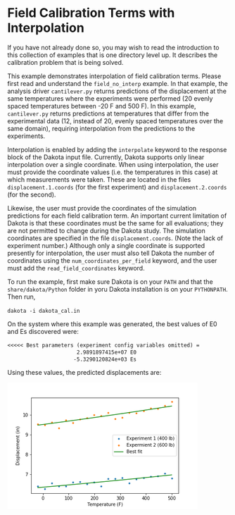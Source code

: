 # Field Calibration Terms with Interpolation

If you have not already done so, you may wish to read the introduction to this collection of examples that is one directory level up. It describes the calibration problem that is being solved.

This example demonstrates interpolation of field calibration terms. Please first read and understand the `field_no_interp` example. In that example, the analysis driver `cantilever.py` returns predictions of the displacement at the same temperatures where the experiments were performed (20 evenly spaced temperatures between -20 F and 500 F).  In this example, `cantilever.py` returns predictions at temperatures that differ from the experimental data (12, instead of 20, evenly spaced temperatures over the same domain), requiring interpolation from the predictions to the experiments.

Interpolation is enabled by adding the `interpolate` keyword to the response block of the Dakota input file. Currently, Dakota supports only linear interpolation over a single coordinate. When using interpolation, the user must provide the coordinate values (i.e. the temperatures in this case) at which measurements were taken. These are located in the files `displacement.1.coords` (for the first experiment) and `displacement.2.coords` (for the second). 

Likewise, the user must provide the coordinates of the simulation predictions for each field calibration term. An important current limitation of Dakota is that these coordinates must be the same for all evaluations; they are not permitted to change during the Dakota study. The simulation coordinates are specified in the file `displacement.coords`. (Note the lack of experiment number.) Although only a single coordinate is supported presently for interpolation, the user must also tell Dakota the number of coordinates using the `num_coordinates_per_field` keyword, and the user must add the `read_field_coordinates` keyword.

To run the example, first make sure Dakota is on your `PATH` and that the `share/dakota/Python` folder in yoru Dakota installation is on your `PYTHONPATH`. Then run,

`dakota -i dakota_cal.in`

On the system where this example was generated, the best values of E0 and Es discovered were:
```
<<<<< Best parameters (experiment config variables omitted) =
                      2.9891897415e+07 E0
                     -5.3290120824e+03 Es
```
Using these values, the predicted displacements are:

![Predicted displacements](configresult.png)

